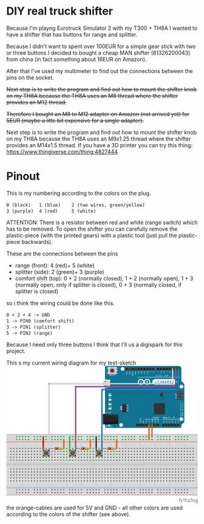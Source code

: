 # DIY real truck shifter

Because I'm playng Eurotruck Simulator 2 with my T300 + TH8A I wanted to have a shifter that has buttons for range and splitter.

Because I didn't want to spent over 100EUR for a simple gear stick with two or three buttons I decided to bought a cheap MAN shifter (81326200043) from china (in fact something about 16EUR on Amazon).

After that I've used my multimeter to find out the connections between the pins on the socket.

<del>Next step is to write the program and find out how to mount the shifter knob on my TH8A because the TH8A uses an M8 thread where the shifter provides an M12 thread.</del>

<del>Therefore I bought an M8 to M12 adapter on Amazon (not arrived yet) for 5EUR (maybe a litte bit expensive for a single adapter).</del>

Next step is to write the program and find out how to mount the shifter knob on my TH8A because the TH8A uses an M9x1.25 thread where the shifter provides an M14x1.5 thread.
If you have a 3D printer you can try this thing: https://www.thingiverse.com/thing:4827444

# Pinout

This is my numbering according to the colors on the plug.
```
0 (black)   1 (blue)    2 (two wires, green/yellow)
3 (purple)  4 (red)     5 (white)
```
ATTENTION: There is a resistor between red and white (range switch) which has to be removed.
To open the shifter you can carefully remove the plastic-piece (with the printed gears) with a plastic tool (just pull the plastic-piece backwards).

These are the connections between the pins
- range (front): 4 (red)+ 5 (white)
- splitter (side): 2 (green)+ 3 (purple)
- comfort shift (top): 0 + 2 (normally closed), 1 + 2 (normally open), 1 + 3 (normally open, only if splitter is closed), 0 + 3 (normally closed, if splitter is closed)

so i think the wiring could be done like this.
```
0 + 2 + 4 -> GND
1 -> PIN0 (comfort shift)
3 -> PIN1 (splitter)
5 -> PIN2 (range)
```

Because I need only three buttons I think that I'll us a digispark for this project.

This s my current wiring diagram for my test-sketch
![wiring diagram (leonardo)](images/wiring_diagram_leonardo.png)
the orange-cables are used for 5V and GND - all other colors are used according to the colors of the shifter (see above).
